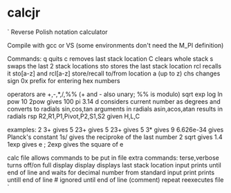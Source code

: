 # calcjr

`
Reverse Polish notation calculator

Compile with gcc or VS (some environments don't need the M_PI definition)

Commands:
 q     quits
 c     removes last stack location
 C     clears whole stack
 s     swaps the last 2 stack locations
 sto   stores the last stack location
 rcl   recalls it
 sto[a-z]  and rcl[a-z] store/recall to/from location a (up to z)
 chs   changes sign
 0x    prefix for entering hex numbers

 operators are +,-,*,/,%% (+ and - also unary; %% is modulo)
 sqrt
 exp
 log
 ln
 pow    10 2pow gives 100
 pi     3.14
 d      considers current number as degrees and converts to radials
 sin,cos,tan  arguments in radials 
 asin,acos,atan  results in radials 
 rsp R2,R1,P1,Pivot,P2,S1,S2 given H,L,C 

examples:
 2 3+ <enter> gives 5
 2<enter>3+<enter> gives 5
 2<enter>3<enter>+<enter> gives 5
 3<enter><enter>*<enter> gives 9
 6.626e-34 gives Planck's constant
 1s/<enter> gives the reciproke of the last number
 2 sqrt<enter> gives 1.4
 1exp gives e ;  2exp gives the square of e

calc file   allows commands to be put in file
 extra commands: terse,verbose turns off/on full display
                 display       displays last stack location
                 input         prints until end of line and waits for
                 decimal number from standard input
                 print         prints untill end of line
                 #             ignored until end of line (comment)
                 repeat        reexecutes file
`